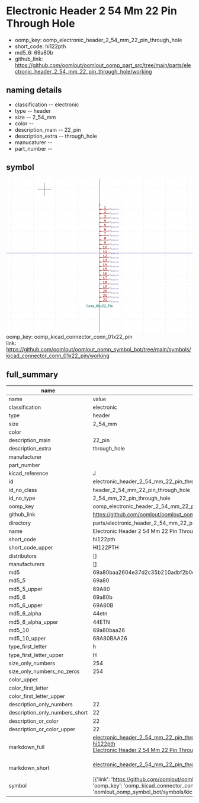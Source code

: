 # Electronic Header 2 54 Mm 22 Pin Through Hole

  
* oomp_key: oomp_electronic_header_2_54_mm_22_pin_through_hole 
* short_code: hi122pth
* md5_6: 69a80b  
* github_link: https://github.com/oomlout/oomlout_oomp_part_src/tree/main/parts/electronic_header_2_54_mm_22_pin_through_hole/working  
## naming details
* classification -- electronic
* type -- header
* size -- 2_54_mm
* color -- 
* description_main -- 22_pin
* description_extra -- through_hole
* manucaturer -- 
* part_number -- 



## symbol

![](symbol/0/working/working_600.png)  
oomp_key: oomp_kicad_connector_conn_01x22_pin  
link: https://github.com/oomlout/oomlout_oomp_symbol_bot/tree/main/symbols/kicad_connector_conn_01x22_pin/working  


## full_summary
| name | value | 
| --- | --- | 
| name | value | 
| classification | electronic | 
| type | header | 
| size | 2_54_mm | 
| color |  | 
| description_main | 22_pin | 
| description_extra | through_hole | 
| manufacturer |  | 
| part_number |  | 
| kicad_reference | J | 
| id | electronic_header_2_54_mm_22_pin_through_hole | 
| id_no_class | header_2_54_mm_22_pin_through_hole | 
| id_no_type | 2_54_mm_22_pin_through_hole | 
| oomp_key | oomp_electronic_header_2_54_mm_22_pin_through_hole | 
| github_link | https://github.com/oomlout/oomlout_oomp_part_src/tree/main/parts/electronic_header_2_54_mm_22_pin_through_hole/working | 
| directory | parts/electronic_header_2_54_mm_22_pin_through_hole | 
| name | Electronic Header 2 54 Mm 22 Pin Through Hole | 
| short_code | hi122pth | 
| short_code_upper | HI122PTH | 
| distributors | [] | 
| manufacturers | [] | 
| md5 | 69a80baa2604e37d2c35b210adbf2b0e | 
| md5_5 | 69a80 | 
| md5_5_upper | 69A80 | 
| md5_6 | 69a80b | 
| md5_6_upper | 69A80B | 
| md5_6_alpha | 44etn | 
| md5_6_alpha_upper | 44ETN | 
| md5_10 | 69a80baa26 | 
| md5_10_upper | 69A80BAA26 | 
| type_first_letter | h | 
| type_first_letter_upper | H | 
| size_only_numbers | 254 | 
| size_only_numbers_no_zeros | 254 | 
| color_upper |  | 
| color_first_letter |  | 
| color_first_letter_upper |  | 
| description_only_numbers | 22 | 
| description_only_numbers_short | 22 | 
| description_or_color | 22 | 
| description_or_color_upper | 22 | 
| markdown_full | [electronic_header_2_54_mm_22_pin_through_hole](https://github.com/oomlout/oomlout_oomp_part_src/tree/main/parts/electronic_header_2_54_mm_22_pin_through_hole/working)<br>[hi122pth](https://github.com/oomlout/oomlout_oomp_part_src/tree/main/parts/electronic_header_2_54_mm_22_pin_through_hole/working)<br>[Electronic Header 2 54 Mm 22 Pin Through Hole](https://github.com/oomlout/oomlout_oomp_part_src/tree/main/parts/electronic_header_2_54_mm_22_pin_through_hole/working)<br><br> | 
| markdown_short | [electronic_header_2_54_mm_22_pin_through_hole](https://github.com/oomlout/oomlout_oomp_part_src/tree/main/parts/electronic_header_2_54_mm_22_pin_through_hole/working)<br><br> | 
| symbol | [{'link': 'https://github.com/oomlout/oomlout_oomp_symbol_bot/tree/main/symbols/kicad_connector_conn_01x22_pin', 'oomp_key': 'oomp_kicad_connector_conn_01x22_pin', 'directory': 'oomlout_oomp_symbol_bot/symbols/kicad_connector_conn_01x22_pin//working/working.kicad_sym'}] | 
